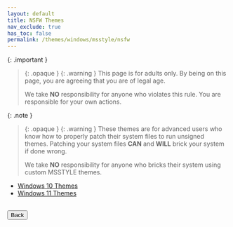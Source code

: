 ```yaml
---
layout: default
title: NSFW Themes
nav_exclude: true
has_toc: false
permalink: /themes/windows/msstyle/nsfw
---
```


{: .important }
> {: .opaque }
> {: .warning }
> This page is for adults only. By being on this page, you are agreeing that you are of legal age.
>
> We take **NO** responsibility for anyone who violates this rule. You are responsible for your own actions.

{: .note }
> {: .opaque }
> {: .warning }
> These themes are for advanced users who know how to properly patch their system files to run unsigned themes. 
> Patching your system files **CAN** and **WILL** brick your system if done wrong.
>
> We take **NO** responsibility for anyone who bricks their system using custom MSSTYLE themes.


*   [Windows 10 Themes][WINDOWS_10_THEMES]
*   [Windows 11 Themes][WINDOWS_11_THEMES]

[WINDOWS_10_THEMES]: /themes/windows/msstyle/nsfw/windows-10-themes
[WINDOWS_11_THEMES]: /themes/windows/msstyle/nsfw/windows-11-themes

<!-- ////////////////////////////////////////////////////////////////////////////////////////////////////////////////////// -->
<br />
<a href="/themes/windows/msstyle">
<button type="button" name="button" class="btn">Back</button>
</a>
<br />
<!-- ////////////////////////////////////////////////////////////////////////////////////////////////////////////////////// -->
